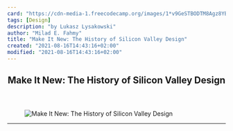 ```yaml
---
card: "https://cdn-media-1.freecodecamp.org/images/1*v9GeSTBODTM8Agz8YBaGTw.jpeg"
tags: [Design]
description: "by Lukasz Lysakowski"
author: "Milad E. Fahmy"
title: "Make It New: The History of Silicon Valley Design"
created: "2021-08-16T14:43:16+02:00"
modified: "2021-08-16T14:43:16+02:00"
---
```

<div class="site-wrapper">
<main id="site-main" class="site-main outer">
<div class="inner">
<article class="post-full post tag-design tag-product-design tag-ui-design tag-history tag-life-lessons ">
<header class="post-full-header">
<h1 class="post-full-title">Make It New: The History of Silicon Valley Design</h1>
</header>
<figure class="post-full-image">
<picture>
<source media="(max-width: 700px)" sizes="1px" srcset="data:image/gif;base64,R0lGODlhAQABAIAAAAAAAP///yH5BAEAAAAALAAAAAABAAEAAAIBRAA7 1w">
<source media="(min-width: 701px)" sizes="(max-width: 800px) 400px,
(max-width: 1170px) 700px,
1400px" srcset="https://cdn-media-1.freecodecamp.org/images/1*v9GeSTBODTM8Agz8YBaGTw.jpeg 300w,
https://cdn-media-1.freecodecamp.org/images/1*v9GeSTBODTM8Agz8YBaGTw.jpeg 600w,
https://cdn-media-1.freecodecamp.org/images/1*v9GeSTBODTM8Agz8YBaGTw.jpeg 1000w,
https://cdn-media-1.freecodecamp.org/images/1*v9GeSTBODTM8Agz8YBaGTw.jpeg 2000w">
<img onerror="this.style.display='none'" src="https://cdn-media-1.freecodecamp.org/images/1*v9GeSTBODTM8Agz8YBaGTw.jpeg" alt="Make It New: The History of Silicon Valley Design">
</picture>
</figure>
<section class="post-full-content">
<div class="post-content medium-migrated-article">
</div>
<hr>
</section>
</article>
</div>
</main>
</div>
<!-- Google Tag Manager (noscript) -->
<!-- End Google Tag Manager (noscript) -->
